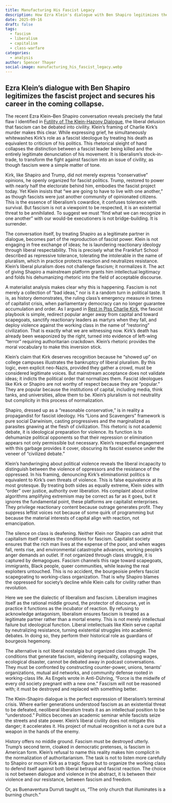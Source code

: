 ```yaml
---
title: Manufacturing His Fascist Legacy
description: How Ezra Klein's dialogue with Ben Shapiro legitimizes the fascist project.
date: 2025-09-16
draft: false
tags:
  - fascism
  - liberalism
  - capitalism
  - class-warfare
categories:
  - analysis
author: Spencer Thayer
social-image: manufacturing_his_fascist_legacy.webp
---
```

## Ezra Klein’s dialogue with Ben Shapiro legitimizes the fascist project and secures his career in the coming collapse.

  The recent Ezra Klein–Ben Shapiro conversation reveals precisely the fatal flaw I identified in [Futility of The Klein-Hazony Dialogue](https://negativematerialism.press/analysis/futility-of-the-klein-hazony-dialogue/), the liberal delusion that fascism can be debated into civility. Klein’s framing of Charlie Kirk’s murder makes this clear. While expressing grief, he simultaneously whitewashes Kirk’s role as a fascist ideologue by treating his death as equivalent to criticism of his politics. This rhetorical sleight of hand collapses the distinction between a fascist leader being killed and the entirely legitimate denunciation of his movement. It is liberalism’s stock-in-trade, to transform the fight against fascism into an issue of civility, as though fascism were a simple matter of tone.

Kirk, like Shapiro and Trump, did not merely express “conservative” opinions, he openly organized for fascist politics. Trump, restored to power with nearly half the electorate behind him, embodies the fascist project today. Yet Klein insists that “we are going to have to live with one another,” as though fascists were just another community of opinionated citizens. This is the essence of liberalism’s cowardice, it confuses tolerance with survival. But fascism is not a viewpoint to be respected, it is an existential threat to be annihilated. To suggest we must “find what we can recognize in one another” with our would-be executioners is not bridge-building. It is surrender.

The conversation itself, by treating Shapiro as a legitimate partner in dialogue, becomes part of the reproduction of fascist power. Klein is not engaging in free exchange of ideas; he is laundering reactionary ideology through liberal respectability. This is precisely what the Frankfurt School described as repressive tolerance, tolerating the intolerable in the name of pluralism, which in practice protects reaction and neutralizes resistance. Klein’s liberal pluralism does not challenge fascism; it normalizes it. The act of giving Shapiro a mainstream platform grants him intellectual legitimacy and folds his dehumanizing rhetoric into the field of acceptable discourse.

A materialist analysis makes clear why this is happening. Fascism is not merely a collection of “bad ideas,” nor is it a random turn in political taste. It is, as history demonstrates, the ruling class’s emergency measure in times of capitalist crisis, when parliamentary democracy can no longer guarantee accumulation and order. As I argued in [Rest in Piss Charlie Kirk](https://negativematerialism.press/analysis/rest-in-piss-charlie-kirk/), the fascist playbook is simple, redirect popular anger away from capital and toward scapegoats, sanctify reactionary leaders as martyrs when they fall, and deploy violence against the working class in the name of “restoring” civilization. That is exactly what we are witnessing now. Kirk’s death has already been weaponized by the right, turned into evidence of left-wing “terror” requiring authoritarian crackdown. Klein’s rhetoric provides the moral vocabulary to make this inversion stick.

Klein’s claim that Kirk deserves recognition because he “showed up” on college campuses illustrates the bankruptcy of liberal pluralism. By this logic, even explicit neo-Nazis, provided they gather a crowd, must be considered legitimate voices. But mainstream acceptance does not validate ideas; it indicts the political order that normalizes them. Fascist ideologues like Kirk or Shapiro are not worthy of respect because they are “popular.” They are popular because the institutions of capital, including media, think tanks, and universities, allow them to be. Klein’s pluralism is not neutrality but complicity in this process of normalization.

Shapiro, dressed up as a “reasonable conservative,” is in reality a propagandist for fascist ideology. His “Lions and Scavengers” framework is pure social Darwinism, casting progressives and the marginalized as parasites gnawing at the flesh of civilization. This rhetoric is not academic debate, it is ideological preparation for violence. Its function is to dehumanize political opponents so that their repression or elimination appears not only permissible but necessary. Klein’s respectful engagement with this garbage provides it cover, obscuring its fascist essence under the veneer of “civilized debate.”

Klein’s handwringing about political violence reveals the liberal incapacity to distinguish between the violence of oppressors and the resistance of the oppressed. In his framing, denouncing Kirk’s eliminationist politics is equivalent to Kirk’s own threats of violence. This is false equivalence at its most grotesque. By treating both sides as equally extreme, Klein sides with “order” over justice, authority over liberation. His complaint about online algorithms amplifying extremism may be correct as far as it goes, but it ignores the fundamental point, these platforms are capitalist enterprises. They privilege reactionary content because outrage generates profit. They suppress leftist voices not because of some quirk of programming but because the material interests of capital align with reaction, not emancipation. 

The silence on class is deafening. Neither Klein nor Shapiro can admit that capitalism itself creates the conditions for fascism. Capitalist society ensures that the rich man lives at the expense of the poor, and when wages fall, rents rise, and environmental catastrophe advances, working people’s anger demands an outlet. If not organized through class struggle, it is captured by demagogues. Fascism channels this rage toward scapegoats, immigrants, Black people, queer communities, while leaving the real exploiters untouched. This is no accident, the bourgeoisie prefers fascist scapegoating to working-class organization. That is why Shapiro blames the oppressed for society’s decline while Klein calls for civility rather than revolution.

Here we see the dialectic of liberalism and fascism. Liberalism imagines itself as the rational middle ground, the protector of discourse, yet in practice it functions as the incubator of reaction. By refusing to acknowledge antagonism, liberalism ensures fascism is treated as a legitimate partner rather than a mortal enemy. This is not merely intellectual failure but ideological function. Liberal intellectuals like Klein serve capital by neutralizing resistance, turning existential struggles into academic debates. In doing so, they perform their historical role as guardians of bourgeois hegemony.

The alternative is not liberal nostalgia but organized class struggle. The conditions that generate fascism, widening inequality, collapsing wages, ecological disaster, cannot be debated away in podcast conversations. They must be confronted by constructing counter-power, unions, tenants’ organizations, mutual aid networks, and community defense rooted in working-class life. As Engels wrote in Anti-Dühring, “Force is the midwife of every old society pregnant with a new one.” Fascism will not be reasoned with; it must be destroyed and replaced with something  better.

The Klein-Shapiro dialogue is the perfect expression of liberalism’s terminal crisis. Where earlier generations understood fascism as an existential threat to be defeated, neoliberal liberalism treats it as an intellectual position to be “understood.” Politics becomes an academic seminar while fascists seize the streets and state power. Klein’s liberal civility does not mitigate this danger; it accelerates it. His project of mutual recognition is not a cure but a weapon in the hands of the enemy.

History offers no middle ground. Fascism must be destroyed utterly. Trump’s second term, cloaked in democratic pretenses, is fascism in American form. Klein’s refusal to name this reality makes him complicit in the normalization of authoritarianism. The task is not to listen more carefully to Shapiro or mourn Kirk as a tragic figure but to organize the working class to defend itself against both liberal betrayal and fascist reaction. The choice is not between dialogue and violence in the abstract, it is between their violence and our resistance, between fascism and freedom.

Or, as Buenaventura Durruti taught us, “The only church that illuminates is a burning church.”